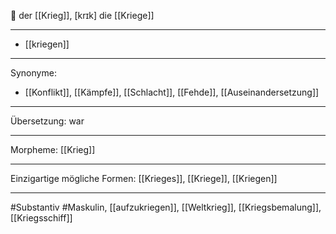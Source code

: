 🔵 der [[Krieg]], [krɪk]
die [[Kriege]]


---
- [[kriegen]]

---
Synonyme:
- [[Konflikt]], [[Kämpfe]], [[Schlacht]], [[Fehde]], [[Auseinandersetzung]]

---
Übersetzung: war

---
Morpheme:
[[Krieg]]

---
Einzigartige mögliche Formen: [[Krieges]], [[Kriege]], [[Kriegen]]

---
#Substantiv #Maskulin, [[aufzukriegen]], [[Weltkrieg]], [[Kriegsbemalung]], [[Kriegsschiff]]